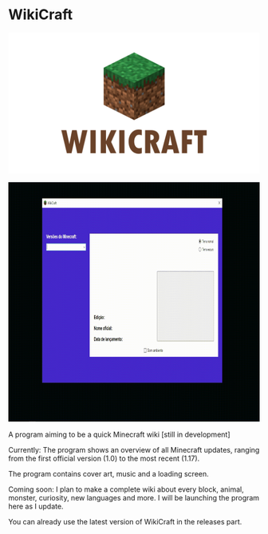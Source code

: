 # WikiCraft

<p align="center">
  <img width="600" src="assets/to_readme/splashtogithub.png"
</p>

<p align="center">
  <img width="800" height="480" src="assets/to_readme/wikicraft_git.gif"
</p>



A program aiming to be a quick Minecraft wiki [still in development]

Currently: The program shows an overview of all Minecraft updates, ranging from the first official version (1.0) to the most recent (1.17).

The program contains cover art, music and a loading screen.

Coming soon: I plan to make a complete wiki about every block, animal, monster, curiosity, new languages and more. I will be launching the program here as I update.

You can already use the latest version of WikiCraft in the releases part.
